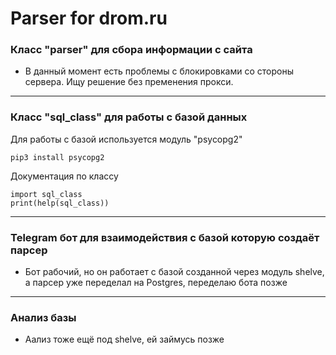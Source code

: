 # Parser for drom.ru
### Класс "parser" для сбора информации с сайта
* В данный момент есть проблемы с блокировками со стороны сервера. Ищу решение без пременения прокси.
***
### Класс "sql_class" для работы с базой данных
Для работы с базой используется модуль "psycopg2"

    pip3 install psycopg2

Документация по классу

    import sql_class
    print(help(sql_class))
***
### Telegram бот для взаимодействия с базой которую создаёт парсер
* Бот рабочий, но он работает с базой созданной через модуль shelve, а парсер уже переделал на Postgres, переделаю бота позже
***
### Анализ базы
* Аализ тоже ещё под shelve, ей займусь позже
